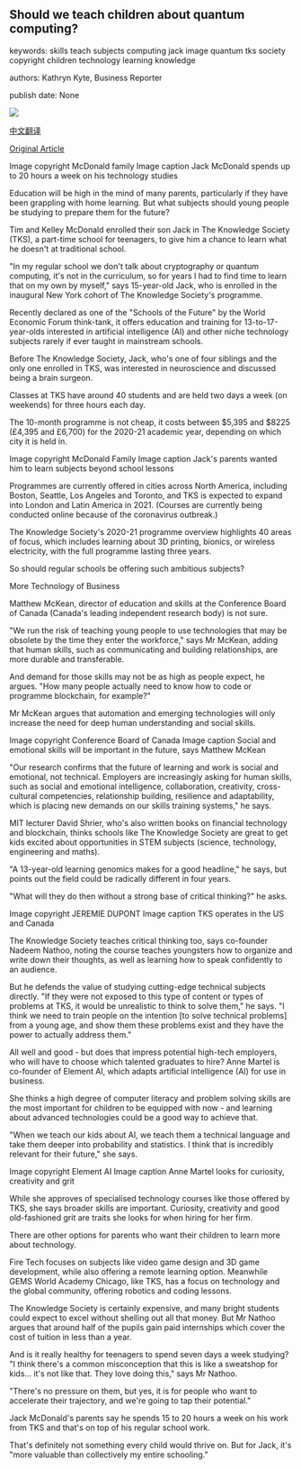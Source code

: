 ## Should we teach children about quantum computing?

keywords: skills teach subjects computing jack image quantum tks society copyright children technology learning knowledge

authors: Kathryn Kyte, Business Reporter

publish date: None

![](https://ichef.bbci.co.uk/news/1024/branded_news/253C/production/_111723590_jack.jpg)

[中文翻译](Should%20we%20teach%20children%20about%20quantum%20computing%3F_zh.md)

[Original Article](https://www.bbc.co.uk/news/business-51644033)

Image copyright McDonald family Image caption Jack McDonald spends up to 20 hours a week on his technology studies

Education will be high in the mind of many parents, particularly if they have been grappling with home learning. But what subjects should young people be studying to prepare them for the future?

Tim and Kelley McDonald enrolled their son Jack in The Knowledge Society (TKS), a part-time school for teenagers, to give him a chance to learn what he doesn't at traditional school.

"In my regular school we don't talk about cryptography or quantum computing, it's not in the curriculum, so for years I had to find time to learn that on my own by myself," says 15-year-old Jack, who is enrolled in the inaugural New York cohort of The Knowledge Society's programme.

Recently declared as one of the "Schools of the Future" by the World Economic Forum think-tank, it offers education and training for 13-to-17-year-olds interested in artificial intelligence (AI) and other niche technology subjects rarely if ever taught in mainstream schools.

Before The Knowledge Society, Jack, who's one of four siblings and the only one enrolled in TKS, was interested in neuroscience and discussed being a brain surgeon.

Classes at TKS have around 40 students and are held two days a week (on weekends) for three hours each day.

The 10-month programme is not cheap, it costs between $5,395 and $8225 (£4,395 and £6,700) for the 2020-21 academic year, depending on which city it is held in.

Image copyright McDonald Family Image caption Jack's parents wanted him to learn subjects beyond school lessons

Programmes are currently offered in cities across North America, including Boston, Seattle, Los Angeles and Toronto, and TKS is expected to expand into London and Latin America in 2021. (Courses are currently being conducted online because of the coronavirus outbreak.)

The Knowledge Society's 2020-21 programme overview highlights 40 areas of focus, which includes learning about 3D printing, bionics, or wireless electricity, with the full programme lasting three years.

So should regular schools be offering such ambitious subjects?

More Technology of Business

Matthew McKean, director of education and skills at the Conference Board of Canada (Canada's leading independent research body) is not sure.

"We run the risk of teaching young people to use technologies that may be obsolete by the time they enter the workforce," says Mr McKean, adding that human skills, such as communicating and building relationships, are more durable and transferable.

And demand for those skills may not be as high as people expect, he argues. "How many people actually need to know how to code or programme blockchain, for example?"

Mr McKean argues that automation and emerging technologies will only increase the need for deep human understanding and social skills.

Image copyright Conference Board of Canada Image caption Social and emotional skills will be important in the future, says Matthew McKean

"Our research confirms that the future of learning and work is social and emotional, not technical. Employers are increasingly asking for human skills, such as social and emotional intelligence, collaboration, creativity, cross-cultural competencies, relationship building, resilience and adaptability, which is placing new demands on our skills training systems," he says.

MIT lecturer David Shrier, who's also written books on financial technology and blockchain, thinks schools like The Knowledge Society are great to get kids excited about opportunities in STEM subjects (science, technology, engineering and maths).

"A 13-year-old learning genomics makes for a good headline," he says, but points out the field could be radically different in four years.

"What will they do then without a strong base of critical thinking?" he asks.

Image copyright JEREMIE DUPONT Image caption TKS operates in the US and Canada

The Knowledge Society teaches critical thinking too, says co-founder Nadeem Nathoo, noting the course teaches youngsters how to organize and write down their thoughts, as well as learning how to speak confidently to an audience.

But he defends the value of studying cutting-edge technical subjects directly. "If they were not exposed to this type of content or types of problems at TKS, it would be unrealistic to think to solve them," he says. "I think we need to train people on the intention [to solve technical problems] from a young age, and show them these problems exist and they have the power to actually address them."

All well and good - but does that impress potential high-tech employers, who will have to choose which talented graduates to hire? Anne Martel is co-founder of Element AI, which adapts artificial intelligence (AI) for use in business.

She thinks a high degree of computer literacy and problem solving skills are the most important for children to be equipped with now - and learning about advanced technologies could be a good way to achieve that.

"When we teach our kids about AI, we teach them a technical language and take them deeper into probability and statistics. I think that is incredibly relevant for their future," she says.

Image copyright Element AI Image caption Anne Martel looks for curiosity, creativity and grit

While she approves of specialised technology courses like those offered by TKS, she says broader skills are important. Curiosity, creativity and good old-fashioned grit are traits she looks for when hiring for her firm.

There are other options for parents who want their children to learn more about technology.

Fire Tech focuses on subjects like video game design and 3D game development, while also offering a remote learning option. Meanwhile GEMS World Academy Chicago, like TKS, has a focus on technology and the global community, offering robotics and coding lessons.

The Knowledge Society is certainly expensive, and many bright students could expect to excel without shelling out all that money. But Mr Nathoo argues that around half of the pupils gain paid internships which cover the cost of tuition in less than a year.

And is it really healthy for teenagers to spend seven days a week studying? "I think there's a common misconception that this is like a sweatshop for kids... it's not like that. They love doing this," says Mr Nathoo.

"There's no pressure on them, but yes, it is for people who want to accelerate their trajectory, and we're going to tap their potential."

Jack McDonald's parents say he spends 15 to 20 hours a week on his work from TKS and that's on top of his regular school work.

That's definitely not something every child would thrive on. But for Jack, it's "more valuable than collectively my entire schooling."